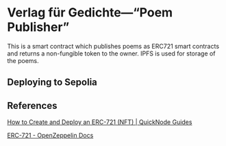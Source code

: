 # Verlag für Gedichte—“Poem Publisher”

This is a smart contract which publishes poems as ERC721 smart contracts
and returns a non-fungible token to the owner. IPFS is used for storage
of the poems.

## Deploying to Sepolia



## References

[How to Create and Deploy an ERC-721 (NFT) | QuickNode Guides](https://www.quicknode.com/guides/ethereum-development/nfts/how-to-create-and-deploy-an-erc-721-nft)

[ERC-721 - OpenZeppelin Docs](https://docs.openzeppelin.com/contracts/5.x/erc721)